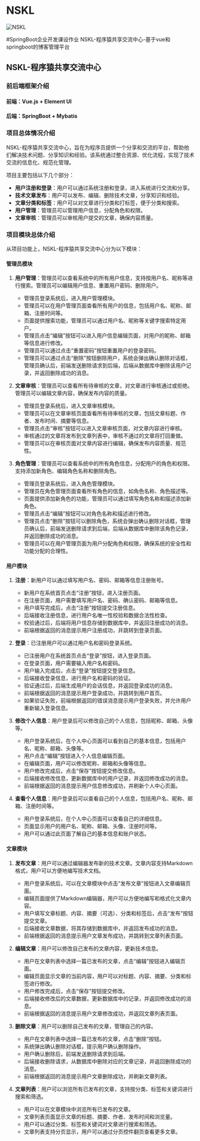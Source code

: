 # NSKL
![NSKL](https://github.com/xiyuliu509/NSKL/assets/118703788/af24a402-b4db-4797-8b9a-a4ec08378e8a)

#SpringBoot企业开发课设作业
NSKL-程序猿共享交流中心-基于vue和springboot的博客管理平台
## NSKL-程序猿共享交流中心

### 前后端框架介绍

#### 前端：Vue.js + Element UI
#### 后端：SpringBoot + Mybatis

### 项目总体情况介绍

NSKL-程序猿共享交流中心，旨在为程序员提供一个分享和交流的平台，帮助他们解决技术问题、分享知识和经验。该系统通过整合资源、优化流程，实现了技术交流的信息化、规范化管理。

项目主要包括以下几个部分：

- **用户注册和登录**：用户可以通过系统注册和登录，进入系统进行交流和分享。
- **技术文章发布**：用户可以发布、编辑、删除技术文章，分享知识和经验。
- **文章分类和标签**：用户可以对文章进行分类和打标签，便于分类和搜索。
- **用户管理**：管理员可以管理用户信息，分配角色和权限。
- **文章审核**：管理员可以审核用户提交的文章，确保内容质量。

### 项目模块总体介绍

从项目功能上，NSKL-程序猿共享交流中心分为以下模块：

#### 管理员模块

1. **用户管理**：管理员可以查看系统中的所有用户信息，支持按用户名、昵称等进行搜索。管理员可以编辑用户信息、重置用户密码、删除用户。
    - 管理员登录系统后，进入用户管理模块。
    - 管理员可以在用户管理页面查看所有用户的信息，包括用户名、昵称、邮箱、注册时间等。
    - 页面提供搜索功能，管理员可以通过用户名、昵称等关键字搜索特定用户。
    - 管理员点击“编辑”按钮可以进入用户信息编辑页面，对用户的昵称、邮箱等信息进行修改。
    - 管理员可以通过点击“重置密码”按钮重置用户的登录密码。
    - 管理员可以通过点击“删除”按钮删除用户，系统会弹出确认删除对话框，管理员确认后，前端发送删除请求到后端，后端从数据库中删除该用户记录，并返回删除成功的消息。

2. **文章审核**：管理员可以查看所有待审核的文章，对文章进行审核通过或拒绝。管理员可以编辑文章内容，确保发布内容的质量。
    - 管理员登录系统后，进入文章审核模块。
    - 管理员可以在文章审核页面查看所有待审核的文章，包括文章标题、作者、发布时间、摘要等信息。
    - 管理员点击“审核”按钮可以进入文章审核页面，对文章内容进行审核。
    - 审核通过的文章将发布到文章列表中，审核不通过的文章将打回重做。
    - 管理员可以在审核页面对文章内容进行编辑，确保发布内容质量、规范性。

3. **角色管理**：管理员可以查看系统中的所有角色信息，分配用户的角色和权限。支持添加新角色、编辑角色名称和删除角色。
    - 管理员登录系统后，进入角色管理模块。
    - 管理员在角色管理页面查看所有角色的信息，如角色名称、角色描述等。
    - 页面提供添加新角色的功能，管理员可以通过填写角色名称和描述添加新角色。
    - 管理员点击“编辑”按钮可以对角色名称和描述进行修改。
    - 管理员点击“删除”按钮可以删除角色，系统会弹出确认删除对话框，管理员确认后，前端发送删除请求到后端，后端从数据库中删除该角色记录，并返回删除成功的消息。
    - 管理员可以在用户管理页面为用户分配角色和权限，确保系统的安全性和功能分配的合理性。

#### 用户模块

1. **注册**：新用户可以通过填写用户名、密码、邮箱等信息注册账号。
    - 新用户在系统首页点击“注册”按钮，进入注册页面。
    - 在注册页面，用户需要填写用户名、密码、确认密码、邮箱等信息。
    - 用户填写完成后，点击“注册”按钮提交注册信息。
    - 后端接收注册信息，进行用户名唯一性校验和数据合法性检查。
    - 校验通过后，后端将用户信息存储到数据库中，并返回注册成功的消息。
    - 前端根据返回的消息提示用户注册成功，并跳转到登录页面。

2. **登录**：已注册用户可以通过用户名和密码登录系统。
    - 已注册用户在系统首页点击“登录”按钮，进入登录页面。
    - 在登录页面，用户需要输入用户名和密码。
    - 用户输入完成后，点击“登录”按钮提交登录信息。
    - 后端接收登录信息，进行用户名和密码的验证。
    - 验证通过后，后端生成用户的会话信息，并返回登录成功的消息。
    - 前端根据返回的消息提示用户登录成功，并跳转到用户首页。
    - 如果验证失败，前端根据返回的错误消息提示用户登录失败，并允许用户重新输入登录信息。

3. **修改个人信息**：用户登录后可以修改自己的个人信息，包括昵称、邮箱、头像等。
    - 用户登录系统后，在个人中心页面可以看到自己的基本信息，包括用户名、昵称、邮箱、头像等。
    - 用户点击“编辑”按钮进入个人信息编辑页面。
    - 在编辑页面，用户可以修改昵称、邮箱和头像等信息。
    - 用户修改完成后，点击“保存”按钮提交修改信息。
    - 后端接收修改信息，更新数据库中的用户记录，并返回修改成功的消息。
    - 前端根据返回的消息提示用户信息修改成功，并刷新个人中心页面。

4. **查看个人信息**：用户登录后可以查看自己的个人信息，包括用户名、昵称、邮箱、注册时间等。
    - 用户登录系统后，在个人中心页面可以查看自己的详细信息。
    - 页面显示用户的用户名、昵称、邮箱、头像、注册时间等。
    - 用户可以通过此页面了解自己的基本信息和账户状态。

#### 文章模块

1. **发布文章**：用户可以通过编辑器发布新的技术文章。文章内容支持Markdown格式，用户可以方便地编写技术文档。
    - 用户登录系统后，可以在文章模块中点击“发布文章”按钮进入文章编辑页面。
    - 编辑页面提供了Markdown编辑器，用户可以方便地编写和格式化文章内容。
    - 用户填写文章标题、内容、摘要（可选）、分类和标签后，点击“发布”按钮提交文章。
    - 后端接收文章数据，将其存储到数据库中，并返回发布成功的消息。
    - 前端根据返回的消息提示用户文章发布成功，并跳转到文章列表页面。

2. **编辑文章**：用户可以修改自己发布的文章内容，更新技术信息。
    - 用户在文章列表中选择一篇已发布的文章，点击“编辑”按钮进入编辑页面。
    - 编辑页面显示文章的当前内容，用户可以对标题、内容、摘要、分类和标签进行修改。
    - 用户修改完成后，点击“保存”按钮提交修改。
    - 后端接收修改后的文章数据，更新数据库中的记录，并返回修改成功的消息。
    - 前端根据返回的消息提示用户文章修改成功，并返回文章列表页面。

3. **删除文章**：用户可以删除自己发布的文章，管理自己的内容。
    - 用户在文章列表中选择一篇已发布的文章，点击“删除”按钮。
    - 系统弹出确认删除对话框，提示用户确认删除操作。
    - 用户确认删除后，前端发送删除请求到后端。
    - 后端接收删除请求，从数据库中删除对应的文章记录，并返回删除成功的消息。
    - 前端根据返回的消息提示用户文章删除成功，并刷新文章列表。

4. **文章列表**：用户可以浏览所有已发布的文章，支持按分类、标签和关键词进行搜索和筛选。
    - 用户可以在文章模块中浏览所有已发布的文章。
    - 文章列表页面显示文章的标题、摘要、作者、发布时间和浏览量。
    - 用户可以通过分类、标签和关键词对文章进行搜索和筛选。
    - 文章列表支持分页显示，用户可以通过分页控件翻页查看更多文章。
